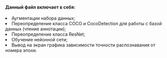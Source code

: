 <h4>Данный файл включает в себя:</h4>
<li>Аугментации набора данных;
<li>Переопределение класса COCO и CocoDetection для работы с базой данных (чтение аннотации); 
<li>Переопределение класса ResNet;
<li>Обучение нейонной сети;
<li>Вывод на экран графика зависимости точности распознавания от номера эпохи.
